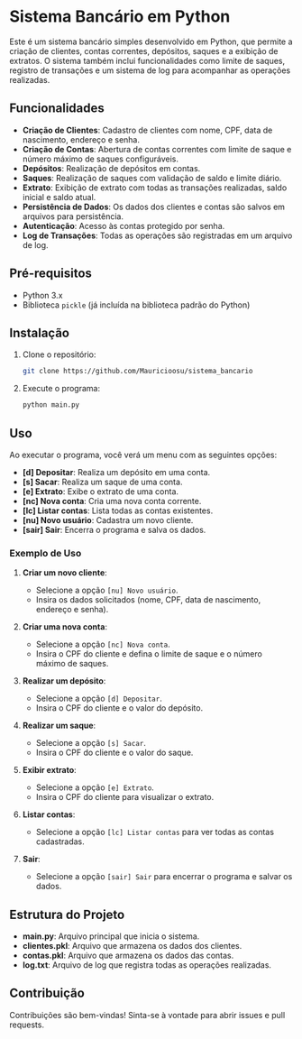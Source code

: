 # Sistema Bancário em Python

Este é um sistema bancário simples desenvolvido em Python, que permite a criação de clientes, contas correntes, depósitos, saques e a exibição de extratos. O sistema também inclui funcionalidades como limite de saques, registro de transações e um sistema de log para acompanhar as operações realizadas.

## Funcionalidades

- **Criação de Clientes**: Cadastro de clientes com nome, CPF, data de nascimento, endereço e senha.
- **Criação de Contas**: Abertura de contas correntes com limite de saque e número máximo de saques configuráveis.
- **Depósitos**: Realização de depósitos em contas.
- **Saques**: Realização de saques com validação de saldo e limite diário.
- **Extrato**: Exibição de extrato com todas as transações realizadas, saldo inicial e saldo atual.
- **Persistência de Dados**: Os dados dos clientes e contas são salvos em arquivos para persistência.
- **Autenticação**: Acesso às contas protegido por senha.
- **Log de Transações**: Todas as operações são registradas em um arquivo de log.

## Pré-requisitos

- Python 3.x
- Biblioteca `pickle` (já incluída na biblioteca padrão do Python)

## Instalação

1. Clone o repositório:

   ```bash
   git clone https://github.com/Mauricioosu/sistema_bancario
   ```

2. Execute o programa:

   ```bash
   python main.py
   ```

## Uso

Ao executar o programa, você verá um menu com as seguintes opções:

- **[d] Depositar**: Realiza um depósito em uma conta.
- **[s] Sacar**: Realiza um saque de uma conta.
- **[e] Extrato**: Exibe o extrato de uma conta.
- **[nc] Nova conta**: Cria uma nova conta corrente.
- **[lc] Listar contas**: Lista todas as contas existentes.
- **[nu] Novo usuário**: Cadastra um novo cliente.
- **[sair] Sair**: Encerra o programa e salva os dados.

### Exemplo de Uso

1. **Criar um novo cliente**:
   - Selecione a opção `[nu] Novo usuário`.
   - Insira os dados solicitados (nome, CPF, data de nascimento, endereço e senha).

2. **Criar uma nova conta**:
   - Selecione a opção `[nc] Nova conta`.
   - Insira o CPF do cliente e defina o limite de saque e o número máximo de saques.

3. **Realizar um depósito**:
   - Selecione a opção `[d] Depositar`.
   - Insira o CPF do cliente e o valor do depósito.

4. **Realizar um saque**:
   - Selecione a opção `[s] Sacar`.
   - Insira o CPF do cliente e o valor do saque.

5. **Exibir extrato**:
   - Selecione a opção `[e] Extrato`.
   - Insira o CPF do cliente para visualizar o extrato.

6. **Listar contas**:
   - Selecione a opção `[lc] Listar contas` para ver todas as contas cadastradas.

7. **Sair**:
   - Selecione a opção `[sair] Sair` para encerrar o programa e salvar os dados.

## Estrutura do Projeto

- **main.py**: Arquivo principal que inicia o sistema.
- **clientes.pkl**: Arquivo que armazena os dados dos clientes.
- **contas.pkl**: Arquivo que armazena os dados das contas.
- **log.txt**: Arquivo de log que registra todas as operações realizadas.

## Contribuição

Contribuições são bem-vindas! Sinta-se à vontade para abrir issues e pull requests.